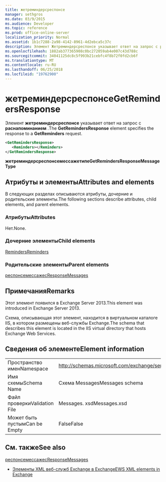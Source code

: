 ```yaml
---
title: жетреминдерсреспонсе
manager: sethgros
ms.date: 03/9/2015
ms.audience: Developer
ms.topic: reference
ms.prod: office-online-server
localization_priority: Normal
ms.assetid: 1b1c7288-2a98-4142-8961-4d2ebca5c37c
description: Элемент Жетреминдерсреспонсе указывает ответ на запрос с раснапоминанием.
ms.openlocfilehash: 1882ab377365908c0bc272059ab4e007c43d788c
ms.sourcegitcommit: 34041125dc8c5f993b21cebfc4f8b72f0fd2cb6f
ms.translationtype: MT
ms.contentlocale: ru-RU
ms.lasthandoff: 06/25/2018
ms.locfileid: "19762900"
---
```

# <a name="getremindersresponse"></a><span data-ttu-id="4ff7b-103">жетреминдерсреспонсе</span><span class="sxs-lookup"><span data-stu-id="4ff7b-103">GetRemindersResponse</span></span>

<span data-ttu-id="4ff7b-104">Элемент **жетреминдерсреспонсе** указывает ответ на запрос с **раснапоминанием** .</span><span class="sxs-lookup"><span data-stu-id="4ff7b-104">The **GetRemindersResponse** element specifies the response to a **GetReminders** request.</span></span> 
  
```XML
<GetRemindersResponse>
   <Reminders></Reminders>
</GetRemindersResponse>

```

 <span data-ttu-id="4ff7b-105">**жетреминдерсреспонсемессажетипе**</span><span class="sxs-lookup"><span data-stu-id="4ff7b-105">**GetRemindersResponseMessageType**</span></span>
## <a name="attributes-and-elements"></a><span data-ttu-id="4ff7b-106">Атрибуты и элементы</span><span class="sxs-lookup"><span data-stu-id="4ff7b-106">Attributes and elements</span></span>

<span data-ttu-id="4ff7b-107">В следующих разделах описываются атрибуты, дочерние и родительские элементы.</span><span class="sxs-lookup"><span data-stu-id="4ff7b-107">The following sections describe attributes, child elements, and parent elements.</span></span>
  
### <a name="attributes"></a><span data-ttu-id="4ff7b-108">Атрибуты</span><span class="sxs-lookup"><span data-stu-id="4ff7b-108">Attributes</span></span>

<span data-ttu-id="4ff7b-109">Нет.</span><span class="sxs-lookup"><span data-stu-id="4ff7b-109">None.</span></span>
  
### <a name="child-elements"></a><span data-ttu-id="4ff7b-110">Дочерние элементы</span><span class="sxs-lookup"><span data-stu-id="4ff7b-110">Child elements</span></span>

[<span data-ttu-id="4ff7b-111">Reminders</span><span class="sxs-lookup"><span data-stu-id="4ff7b-111">Reminders</span></span>](reminders.md)
  
### <a name="parent-elements"></a><span data-ttu-id="4ff7b-112">Родительские элементы</span><span class="sxs-lookup"><span data-stu-id="4ff7b-112">Parent elements</span></span>

[<span data-ttu-id="4ff7b-113">респонсемессажес</span><span class="sxs-lookup"><span data-stu-id="4ff7b-113">ResponseMessages</span></span>](responsemessages.md)
  
## <a name="remarks"></a><span data-ttu-id="4ff7b-114">Примечания</span><span class="sxs-lookup"><span data-stu-id="4ff7b-114">Remarks</span></span>

<span data-ttu-id="4ff7b-115">Этот элемент появился в Exchange Server 2013.</span><span class="sxs-lookup"><span data-stu-id="4ff7b-115">This element was introduced in Exchange Server 2013.</span></span>
  
<span data-ttu-id="4ff7b-116">Схема, описывающая этот элемент, находится в виртуальном каталоге IIS, в котором размещены веб-службы Exchange.</span><span class="sxs-lookup"><span data-stu-id="4ff7b-116">The schema that describes this element is located in the IIS virtual directory that hosts Exchange Web Services.</span></span>
  
## <a name="element-information"></a><span data-ttu-id="4ff7b-117">Сведения об элементе</span><span class="sxs-lookup"><span data-stu-id="4ff7b-117">Element information</span></span>

|||
|:-----|:-----|
|<span data-ttu-id="4ff7b-118">Пространство имен</span><span class="sxs-lookup"><span data-stu-id="4ff7b-118">Namespace</span></span>  <br/> |http://schemas.microsoft.com/exchange/services/2006/messages  <br/> |
|<span data-ttu-id="4ff7b-119">Имя схемы</span><span class="sxs-lookup"><span data-stu-id="4ff7b-119">Schema Name</span></span>  <br/> |<span data-ttu-id="4ff7b-120">Схема Messages</span><span class="sxs-lookup"><span data-stu-id="4ff7b-120">Messages schema</span></span>  <br/> |
|<span data-ttu-id="4ff7b-121">Файл проверки</span><span class="sxs-lookup"><span data-stu-id="4ff7b-121">Validation File</span></span>  <br/> |<span data-ttu-id="4ff7b-122">Messages. xsd</span><span class="sxs-lookup"><span data-stu-id="4ff7b-122">Messages.xsd</span></span>  <br/> |
|<span data-ttu-id="4ff7b-123">Может быть пустым</span><span class="sxs-lookup"><span data-stu-id="4ff7b-123">Can be Empty</span></span>  <br/> |<span data-ttu-id="4ff7b-124">False</span><span class="sxs-lookup"><span data-stu-id="4ff7b-124">False</span></span>  <br/> |
   
## <a name="see-also"></a><span data-ttu-id="4ff7b-125">См. также</span><span class="sxs-lookup"><span data-stu-id="4ff7b-125">See also</span></span>



[<span data-ttu-id="4ff7b-126">респонсемессажес</span><span class="sxs-lookup"><span data-stu-id="4ff7b-126">ResponseMessages</span></span>](responsemessages.md)


- [<span data-ttu-id="4ff7b-127">Элементы XML веб-служб Exchange в Exchange</span><span class="sxs-lookup"><span data-stu-id="4ff7b-127">EWS XML elements in Exchange</span></span>](ews-xml-elements-in-exchange.md)

